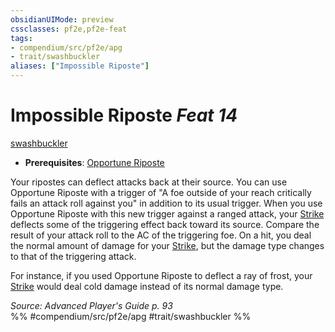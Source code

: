 ```yaml
---
obsidianUIMode: preview
cssclasses: pf2e,pf2e-feat
tags:
- compendium/src/pf2e/apg
- trait/swashbuckler
aliases: ["Impossible Riposte"]
---
```

# Impossible Riposte  *Feat 14*  
[swashbuckler](rules/traits/swashbuckler-apg.md "Swashbuckler Class Trait")  

- **Prerequisites**: [Opportune Riposte](rules/actions/opportune-riposte-apg.md)

Your ripostes can deflect attacks back at their source. You can use Opportune Riposte with a trigger of "A foe outside of your reach critically fails an attack roll against you" in addition to its usual trigger. When you use Opportune Riposte with this new trigger against a ranged attack, your [Strike](rules/actions/strike.md) deflects some of the triggering effect back toward its source. Compare the result of your attack roll to the AC of the triggering foe. On a hit, you deal the normal amount of damage for your [Strike](rules/actions/strike.md), but the damage type changes to that of the triggering attack.

For instance, if you used Opportune Riposte to deflect a ray of frost, your [Strike](rules/actions/strike.md) would deal cold damage instead of its normal damage type.

*Source: Advanced Player's Guide p. 93*  
%% #compendium/src/pf2e/apg #trait/swashbuckler %%